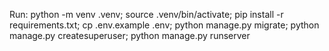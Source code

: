 Run: python -m venv .venv; source .venv/bin/activate; pip install -r requirements.txt; cp .env.example .env; python manage.py migrate; python manage.py createsuperuser; python manage.py runserver
